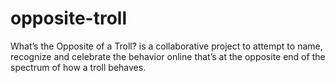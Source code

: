 # opposite-troll
What’s the Opposite of a Troll? is a collaborative project to attempt to name, recognize and celebrate the behavior online that’s at the opposite end of the spectrum of how a troll behaves.
